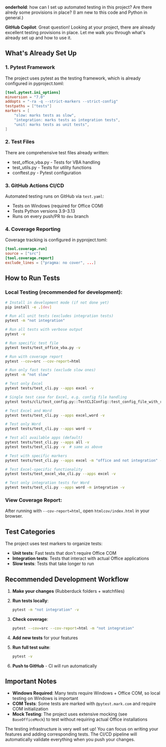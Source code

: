**onderhold**: how can I set up automated testing in this project? Are there alredy some provisions in place? (I am new to this code and Python in general.)

**GitHub Copilot**: Great question! Looking at your project, there are already excellent testing provisions in place. Let me walk you through what's already set up and how to use it.

## What's Already Set Up

### 1. **Pytest Framework**

The project uses pytest as the testing framework, which is already configured in pyproject.toml:

```toml
[tool.pytest.ini_options]
minversion = "7.0"
addopts = "-ra -q --strict-markers --strict-config"
testpaths = ["tests"]
markers = [
    "slow: marks tests as slow",
    "integration: marks tests as integration tests",
    "unit: marks tests as unit tests",
]
```

### 2. **Test Files**

There are comprehensive test files already written:

- test_office_vba.py - Tests for VBA handling
- test_utils.py - Tests for utility functions
- conftest.py - Pytest configuration

### 3. **GitHub Actions CI/CD**

Automated testing runs on GitHub via `test.yaml`:

- Tests on Windows (required for Office COM)
- Tests Python versions 3.9-3.13
- Runs on every push/PR to `dev` branch

### 4. **Coverage Reporting**

Coverage tracking is configured in pyproject.toml:

```toml
[tool.coverage.run]
source = ["src"]
[tool.coverage.report]
exclude_lines = ["pragma: no cover", ...]
```

## How to Run Tests

### **Local Testing** (recommended for development):

```bash
# Install in development mode (if not done yet)
pip install -e .[dev]

# Run all unit tests (excludes integration tests)
pytest -m "not integration"

# Run all tests with verbose output
pytest -v

# Run specific test file
pytest tests/test_office_vba.py -v

# Run with coverage report
pytest --cov=src --cov-report=html

# Run only fast tests (exclude slow ones)
pytest -m "not slow"

# Test only Excel
pytest tests/test_cli.py --apps excel -v

# Single test case for Excel, e.g. config file handling
pytest tests/cli/test_config.py::TestCLIConfig::test_config_file_with_real_document --apps excel -v

# Test Excel and Word
pytest tests/test_cli.py --apps excel,word -v

# Test only Word
pytest tests/test_cli.py --apps word -v

# Test all available apps (default)
pytest tests/test_cli.py --apps all -v
pytest tests/test_cli.py -v  # same as above

# Test with specific markers
pytest tests/test_cli.py --apps excel -m "office and not integration" -v

# Test Excel-specific functionality
pytest tests/test_excel_vba_cli.py --apps excel -v

# Test only integration tests for Word
pytest tests/test_cli.py --apps word -m integration -v
```

### **View Coverage Report**:

After running with `--cov-report=html`, open `htmlcov/index.html` in your browser.

## Test Categories

The project uses test markers to organize tests:

- **Unit tests**: Fast tests that don't require Office COM
- **Integration tests**: Tests that interact with actual Office applications
- **Slow tests**: Tests that take longer to run

## Recommended Development Workflow

1. **Make your changes** (Rubberduck folders + watchfiles)

2. **Run tests locally**:

   ```bash
   pytest -m "not integration" -v
   ```

3. **Check coverage**:

   ```bash
   pytest --cov=src --cov-report=html -m "not integration"
   ```

4. **Add new tests** for your features

5. **Run full test suite**:

   ```bash
   pytest -v
   ```

6. **Push to GitHub** - CI will run automatically

## Important Notes

- **Windows Required**: Many tests require Windows + Office COM, so local testing on Windows is important
- **COM Tests**: Some tests are marked with `@pytest.mark.com` and require COM initialization
- **Mock Testing**: The project uses extensive mocking (see `BaseOfficeMock`) to test without requiring actual Office installations

The testing infrastructure is very well set up! You can focus on writing your features and adding corresponding tests. The CI/CD pipeline will automatically validate everything when you push your changes.
